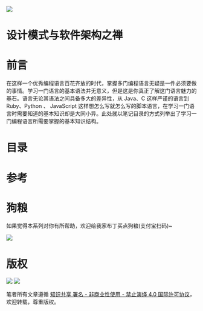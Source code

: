 ![](https://cdn-images-1.medium.com/max/2000/1*Vv0HNvRhU0ihKVaBIpDUww.jpeg)

# 设计模式与软件架构之禅

# 前言

在这样一个优秀编程语言百花齐放的时代，掌握多门编程语言无疑是一件必须要做的事情。学习一门语言的基本语法并无意义，但是这是你真正了解这门语言魅力的基石。语言无论其语法之间具备多大的差异性，从 Java、C 这样严谨的语言到 Ruby、Python 、 JavaScript 这样想怎么写就怎么写的脚本语言，在学习一门语言时需要知道的基本知识却是大同小异。此处就以笔记目录的方式列举出了学习一门编程语言所需要掌握的基本知识结构。

# 目录

# 参考

# 狗粮

如果觉得本系列对你有所帮助，欢迎给我家布丁买点狗粮(支付宝扫码)~

![](https://github.com/wxyyxc1992/OSS/blob/master/2017/8/1/Buding.jpg?raw=true)

# 版权

![](https://parg.co/bDY) ![](https://parg.co/bDm)

笔者所有文章遵循 [知识共享 署名 - 非商业性使用 - 禁止演绎 4.0 国际许可协议](https://creativecommons.org/licenses/by-nc-nd/4.0/deed.zh)，欢迎转载，尊重版权。
